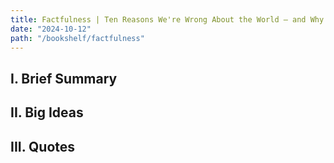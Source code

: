 ```yaml
---
title: Factfulness | Ten Reasons We're Wrong About the World – and Why Things Are Better Than You Think by Hans Rosling, Ola Rosling and Anna Rosling
date: "2024-10-12"
path: "/bookshelf/factfulness"
---
```


## I. Brief Summary

## II. Big Ideas

## III. Quotes